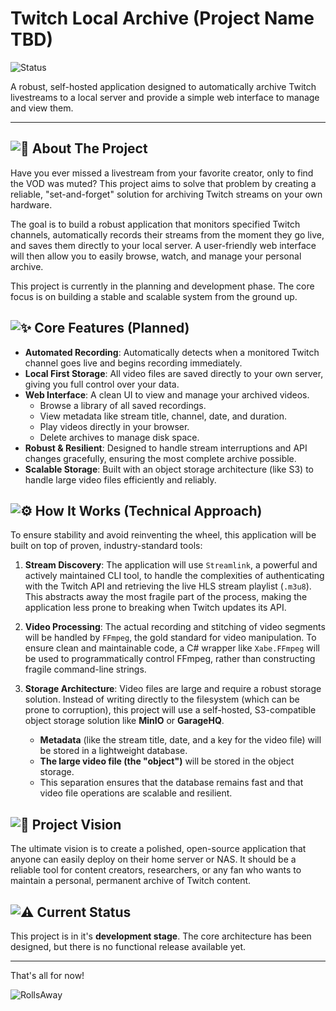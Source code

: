 # Twitch Local Archive (Project Name TBD)

![Status](https://img.shields.io/badge/status-in%20development-orange)

A robust, self-hosted application designed to automatically archive Twitch livestreams to a local server and provide a simple web interface to manage and view them.

---

## ![📖](https://cdn.7tv.app/emote/01JEHACW9H12QMARYBSCQAMTZ0/1x.webp) About The Project

Have you ever missed a livestream from your favorite creator, only to find the VOD was muted? This project aims to solve that problem by creating a reliable, "set-and-forget" solution for archiving Twitch streams on your own hardware.

The goal is to build a robust application that monitors specified Twitch channels, automatically records their streams from the moment they go live, and saves them directly to your local server. A user-friendly web interface will then allow you to easily browse, watch, and manage your personal archive.

This project is currently in the planning and development phase. The core focus is on building a stable and scalable system from the ground up.

## ![✨](https://cdn.7tv.app/emote/01K4PK2AE23FTM1P2N2W0XCYYD/1x.webp) Core Features (Planned)

*   **Automated Recording**: Automatically detects when a monitored Twitch channel goes live and begins recording immediately.
*   **Local First Storage**: All video files are saved directly to your own server, giving you full control over your data.
*   **Web Interface**: A clean UI to view and manage your archived videos.
    *   Browse a library of all saved recordings.
    *   View metadata like stream title, channel, date, and duration.
    *   Play videos directly in your browser.
    *   Delete archives to manage disk space.
*   **Robust & Resilient**: Designed to handle stream interruptions and API changes gracefully, ensuring the most complete archive possible.
*   **Scalable Storage**: Built with an object storage architecture (like S3) to handle large video files efficiently and reliably.

## ![⚙️](https://static-cdn.jtvnw.net/emoticons/v2/emotesv2_bc6369b214594b499913ed8d3c595053/default/dark/1.0) How It Works (Technical Approach)

To ensure stability and avoid reinventing the wheel, this application will be built on top of proven, industry-standard tools:

1.  **Stream Discovery**: The application will use `Streamlink`, a powerful and actively maintained CLI tool, to handle the complexities of authenticating with the Twitch API and retrieving the live HLS stream playlist (`.m3u8`). This abstracts away the most fragile part of the process, making the application less prone to breaking when Twitch updates its API.

2.  **Video Processing**: The actual recording and stitching of video segments will be handled by `FFmpeg`, the gold standard for video manipulation. To ensure clean and maintainable code, a C# wrapper like `Xabe.FFmpeg` will be used to programmatically control FFmpeg, rather than constructing fragile command-line strings.

3.  **Storage Architecture**: Video files are large and require a robust storage solution. Instead of writing directly to the filesystem (which can be prone to corruption), this project will use a self-hosted, S3-compatible object storage solution like **MinIO** or **GarageHQ**.
    *   **Metadata** (like the stream title, date, and a key for the video file) will be stored in a lightweight database.
    *   **The large video file (the "object")** will be stored in the object storage.
    *   This separation ensures that the database remains fast and that video file operations are scalable and resilient.

## ![🚀](https://cdn.7tv.app/emote/01JJBD868VHFVYS5MXYRCY4ZK2/1x.webp) Project Vision

The ultimate vision is to create a polished, open-source application that anyone can easily deploy on their home server or NAS. It should be a reliable tool for content creators, researchers, or any fan who wants to maintain a personal, permanent archive of Twitch content.

## ![⚠️](https://cdn.7tv.app/emote/01J23QVR30000FQRZQPZ7GJG6C/1x.webp) Current Status

This project is in it's **development stage**. The core architecture has been designed, but there is no functional release available yet.

---

That's all for now!

![RollsAway](https://cdn.7tv.app/emote/01JPQTS6VQM3R2MBTGYHZJZB0E/2x.webp)

